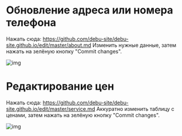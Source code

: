 # Обновление адреса или номера телефона
Нажать сюда: https://github.com/debu-site/debu-site.github.io/edit/master/about.md
Изменить нужные данные, затем нажать на зелёную кнопку "Commit changes".


![img](https://sarafordnet.files.wordpress.com/2016/12/image85.png)

# Редактирование цен
Нажать сюда: https://github.com/debu-site/debu-site.github.io/edit/master/service.md
Аккуратно изменить таблицу с ценами, затем нажать на зелёную кнопку "Commit changes".


![img](https://sarafordnet.files.wordpress.com/2016/12/image85.png)
